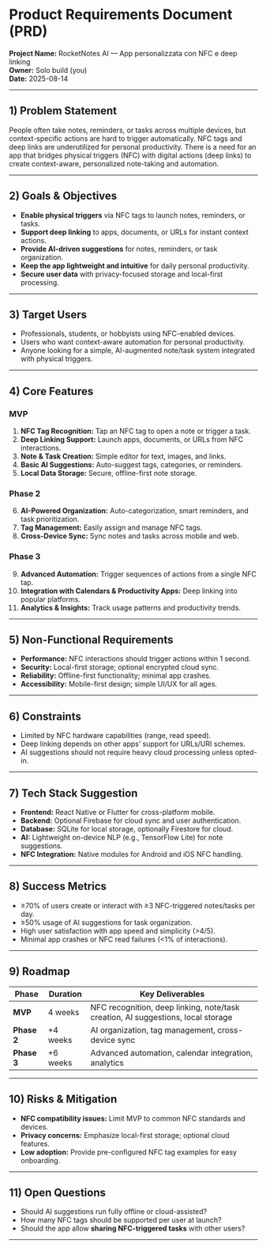 # Product Requirements Document (PRD)
**Project Name:** RocketNotes AI — App personalizzata con NFC e deep linking  
**Owner:** Solo build (you)  
**Date:** 2025-08-14  

---

## 1) Problem Statement
People often take notes, reminders, or tasks across multiple devices, but context-specific actions are hard to trigger automatically. NFC tags and deep links are underutilized for personal productivity. There is a need for an app that bridges physical triggers (NFC) with digital actions (deep links) to create context-aware, personalized note-taking and automation.

---

## 2) Goals & Objectives
- **Enable physical triggers** via NFC tags to launch notes, reminders, or tasks.  
- **Support deep linking** to apps, documents, or URLs for instant context actions.  
- **Provide AI-driven suggestions** for notes, reminders, or task organization.  
- **Keep the app lightweight and intuitive** for daily personal productivity.  
- **Secure user data** with privacy-focused storage and local-first processing.

---

## 3) Target Users
- Professionals, students, or hobbyists using NFC-enabled devices.  
- Users who want context-aware automation for personal productivity.  
- Anyone looking for a simple, AI-augmented note/task system integrated with physical triggers.

---

## 4) Core Features

### MVP
1. **NFC Tag Recognition:** Tap an NFC tag to open a note or trigger a task.  
2. **Deep Linking Support:** Launch apps, documents, or URLs from NFC interactions.  
3. **Note & Task Creation:** Simple editor for text, images, and links.  
4. **Basic AI Suggestions:** Auto-suggest tags, categories, or reminders.  
5. **Local Data Storage:** Secure, offline-first note storage.

### Phase 2
6. **AI-Powered Organization:** Auto-categorization, smart reminders, and task prioritization.  
7. **Tag Management:** Easily assign and manage NFC tags.  
8. **Cross-Device Sync:** Sync notes and tasks across mobile and web.  

### Phase 3
9. **Advanced Automation:** Trigger sequences of actions from a single NFC tap.  
10. **Integration with Calendars & Productivity Apps:** Deep linking into popular platforms.  
11. **Analytics & Insights:** Track usage patterns and productivity trends.

---

## 5) Non-Functional Requirements
- **Performance:** NFC interactions should trigger actions within 1 second.  
- **Security:** Local-first storage; optional encrypted cloud sync.  
- **Reliability:** Offline-first functionality; minimal app crashes.  
- **Accessibility:** Mobile-first design; simple UI/UX for all ages.

---

## 6) Constraints
- Limited by NFC hardware capabilities (range, read speed).  
- Deep linking depends on other apps’ support for URLs/URI schemes.  
- AI suggestions should not require heavy cloud processing unless opted-in.

---

## 7) Tech Stack Suggestion
- **Frontend:** React Native or Flutter for cross-platform mobile.  
- **Backend:** Optional Firebase for cloud sync and user authentication.  
- **Database:** SQLite for local storage, optionally Firestore for cloud.  
- **AI:** Lightweight on-device NLP (e.g., TensorFlow Lite) for note suggestions.  
- **NFC Integration:** Native modules for Android and iOS NFC handling.  

---

## 8) Success Metrics
- ≥70% of users create or interact with ≥3 NFC-triggered notes/tasks per day.  
- ≥50% usage of AI suggestions for task organization.  
- High user satisfaction with app speed and simplicity (>4/5).  
- Minimal app crashes or NFC read failures (<1% of interactions).  

---

## 9) Roadmap

| Phase     | Duration  | Key Deliverables |
|-----------|-----------|------------------|
| **MVP**   | 4 weeks   | NFC recognition, deep linking, note/task creation, AI suggestions, local storage |
| **Phase 2** | +4 weeks | AI organization, tag management, cross-device sync |
| **Phase 3** | +6 weeks | Advanced automation, calendar integration, analytics |

---

## 10) Risks & Mitigation
- **NFC compatibility issues:** Limit MVP to common NFC standards and devices.  
- **Privacy concerns:** Emphasize local-first storage; optional cloud features.  
- **Low adoption:** Provide pre-configured NFC tag examples for easy onboarding.

---

## 11) Open Questions
- Should AI suggestions run fully offline or cloud-assisted?  
- How many NFC tags should be supported per user at launch?  
- Should the app allow **sharing NFC-triggered tasks** with other users?  

---
